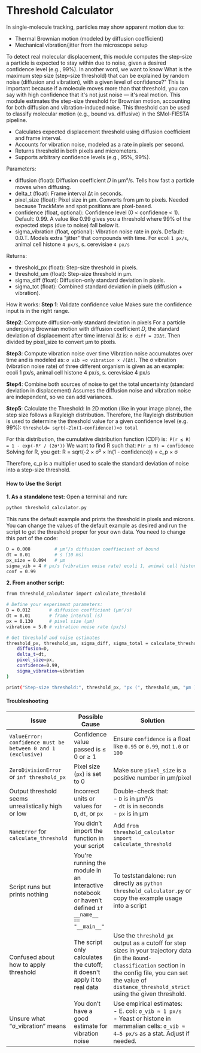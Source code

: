# Threshold Calculator
In single-molecule tracking, particles may show apparent motion due to:
- Thermal Brownian motion (modeled by diffusion coefficient)
- Mechanical vibration/jitter from the microscope setup

To detect real molecular displacement, this module computes the step-size a particle is expected to stay within due to noise, given a desired confidence level (e.g., 99%). In another word, we want to know What is the maximum step size (step-size threshold) that can be explained by random noise (diffusion and vibration), with a given level of confidence?"
This is important because if a molecule moves more than that threshold, you can say with high confidence that it's not just noise — it's real motion.
 This module estimates the step-size threshold for Brownian motion, accounting for both diffusion and vibration-induced noise. This threshold can be used to classify molecular motion (e.g., bound vs. diffusive) in the SMol-FIESTA pipeline.
 
- Calculates expected displacement threshold using diffusion coefficient and frame interval.
- Accounts for vibration noise, modeled as a rate in pixels per second.
- Returns threshold in both pixels and micrometers.
- Supports arbitrary confidence levels (e.g., 95%, 99%).

Parameters:
- diffusion (float): Diffusion coefficient 𝐷 in µm²/s. Tells how fast a particle moves when diffusing.
- delta_t (float): Frame interval Δt in seconds.
- pixel_size (float): Pixel size in µm. Converts from µm to pixels. Needed because TrackMate and spot positions are pixel-based.
- confidence (float, optional): Confidence level (0 < confidence < 1). Default: 0.99. A value like 0.99 gives you a threshold where 99% of the expected steps (due to noise) fall below it.
- sigma_vibration (float, optional): Vibration noise rate in px/s. Default: 0.0.T. Models extra "jitter" that compounds with time.
For ecoli `1 px/s`, animal cell histone `4 px/s`, s. cerevisiae `4 px/s`

Returns:
- threshold_px (float): Step-size threshold in pixels.
- threshold_um (float): Step-size threshold in µm.
- sigma_diff (float): Diffusion-only standard deviation in pixels. 
- sigma_tot (float): Combined standard deviation in pixels (diffusion + vibration).

How it works: 
**Step 1**: Validate confidence value
Makes sure the confidence input is in the right range.

**Step2**: Compute diffusion-only standard deviation in pixels
For a particle undergoing Brownian motion with diffusion coefficient 𝐷, the standard deviation of displacement after time interval Δt is: `σ diff = 2DΔt`. Then divided by pixel_size to convert µm to pixels.

**Step3**:  Compute vibration noise over time
Vibration noise accumulates over time and is modeled as:  `σ vib =σ vibration × √(Δt)`. The σ vibration (vibration noise rate) of three different organism is given as an example: ecoli 1 px/s, animal cell histone 4 px/s, s. cerevisiae 4 px/s

**Step4**: Combine both sources of noise to get the total uncertainty (standard deviation in displacement)
Assumes the diffusion noise and vibration noise are independent, so we can add variances.

**Step5**: Calculate the Threshold: 
In 2D motion (like in your image plane), the step size follows a Rayleigh distribution.
Therefore, the Rayleigh distribution is used to determine the threshold value for a given confidence level (e.g. 99%): `threshold= sqrt(−2ln(1−confidence))×σ total`

For this distribution, the cumulative distribution function (CDF) is:` P(r ≤ R) = 1 - exp(-R² / (2σ²))`
We want to find R such that: `P(r ≤ R) = confidence`
Solving for R, you get: R = sqrt(-2 × σ² × ln(1 - confidence)) = c_p × σ

Therefore, c_p is a multiplier used to scale the standard deviation of noise into a step-size threshold.

#### How to Use the Script

**1. As a standalone test:**
Open a terminal and run:
```bash
python threshold_calculator.py
```
This runs the default example and prints the threshold in pixels and microns. You can change the values of the default example as desired and run the script to get the threshold proper for your own data. 
You need to change this part of the code: 
```bash
D = 0.008         # µm²/s diffusion coeffiecient of bound
dt = 0.01         # s (10 ms)
px_size = 0.094   # µm
sigma_vib = 4 # px/s (vibration noise rate) ecoli 1, animal cell histone 4, s. cerevisiae 4
conf = 0.99  
````

**2. From another script:**
```bash
from threshold_calculator import calculate_threshold

# Define your experiment parameters:
D = 0.012       # diffusion coefficient (µm²/s)
dt = 0.01       # frame interval (s)
px = 0.130      # pixel size (µm)
vibration = 5.0 # vibration noise rate (px/s)

# Get threshold and noise estimates
threshold_px, threshold_um, sigma_diff, sigma_total = calculate_threshold(
    diffusion=D,
    delta_t=dt,
    pixel_size=px,
    confidence=0.99,
    sigma_vibration=vibration
)

print("Step-size threshold:", threshold_px, "px (", threshold_um, "µm )")
```



#### Troubleshooting

| **Issue**                                                    | **Possible Cause**                                                                                  | **Solution**                                                                                                         |
| ------------------------------------------------------------ | --------------------------------------------------------------------------------------------------- | -------------------------------------------------------------------------------------------------------------------- |
| `ValueError: confidence must be between 0 and 1 (exclusive)` | Confidence value passed is ≤ 0 or ≥ 1                                                               | Ensure `confidence` is a float like `0.95` or `0.99`, not `1.0` or `100`                                             |
| `ZeroDivisionError` or `inf threshold_px`                    | Pixel size (`px`) is set to 0                                                                       | Make sure `pixel_size` is a positive number in µm/pixel                                                              |
| Output threshold seems unrealistically high or low           | Incorrect units or values for `D`, `dt`, or `px`                                                    | Double-check that:<br>- `D` is in µm²/s<br>- `dt` is in seconds<br>- `px` is in µm                                   |
| `NameError` for `calculate_threshold`                        | You didn’t import the function in your script                                                       | Add `from threshold_calculator import calculate_threshold`                                                           |
| Script runs but prints nothing                               | You're running the module in an interactive notebook or haven’t defined `if __name__ == "__main__"` | To teststandalone: run directly as `python threshold_calculator.py` or copy the example usage into a script         |
| Confused about how to apply threshold                        | The script only calculates the cutoff; it doesn't apply it to real data                             | Use the `threshold_px` output as a cutoff for step sizes in your trajectory data (in the `Bound-Classification` section in the config file, you can set the value of  `distance_threshold_strict` using the given threshold.    |
| Unsure what “σ\_vibration” means                             | You don’t have a good estimate for vibration noise                                                  | Use empirical estimates:<br>- E. coli: `σ_vib ≈ 1 px/s`<br>- Yeast or histone in mammalian cells: `σ_vib ≈ 4–5 px/s`  as a stat. Adjust if needed.|

